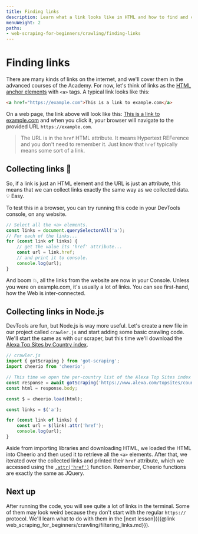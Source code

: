 ```yaml
---
title: Finding links
description: Learn what a link looks like in HTML and how to find and collect their URLs when web scraping using both DevTools and Node.js.
menuWeight: 2
paths:
- web-scraping-for-beginners/crawling/finding-links
---
```


# [](#find) Finding links

There are many kinds of links on the internet, and we'll cover them in the advanced courses of the Academy. For now, let's think of links as the <a href="https://developer.mozilla.org/en-US/docs/Web/HTML/Element/a" target="_blank">HTML anchor elements</a> with `<a>` tags. A typical link looks like this:

```html
<a href="https://example.com">This is a link to example.com</a>
```

On a web page, the link above will look like this: <a href="https://example.com" target="_blank">This is a link to example.com</a> and when you click it, your browser will navigate to the provided URL `https://example.com`.

> The URL is in the `href` HTML attribute. It means Hypertext REFerence and you don't need to remember it. Just know that `href` typically means some sort of a link.

## [](#collect) Collecting links 🔗

So, if a link is just an HTML element and the URL is just an attribute, this means that we can collect links exactly the same way as we collected data.💡 Easy.

To test this in a browser, you can try running this code in your DevTools console, on any website.

```js
// Select all the <a> elements.
const links = document.querySelectorAll('a');
// For each of the links...
for (const link of links) {
    // get the value its 'href' attribute...
    const url = link.href;
    // and print it to console.
    console.log(url);
}
```

And boom 💥, all the links from the website are now in your Console. Unless you were on example.com, it's usually a lot of links. You can see first-hand, how the Web is inter-connected.

## [](#node) Collecting links in Node.js

DevTools are fun, but Node.js is way more useful. Let's create a new file in our project called `crawler.js` and start adding some basic crawling code. We'll start the same as with our scraper, but this time we'll download the <a href="https://www.alexa.com/topsites/countries" target="_blank">Alexa Top Sites by Country index</a>.

```js
// crawler.js
import { gotScraping } from 'got-scraping';
import cheerio from 'cheerio';

// This time we open the per-country list of the Alexa Top Sites index
const response = await gotScraping('https://www.alexa.com/topsites/countries');
const html = response.body;

const $ = cheerio.load(html);

const links = $('a');

for (const link of links) {
    const url = $(link).attr('href');
    console.log(url);
}
```

Aside from importing libraries and downloading HTML, we loaded the HTML into Cheerio and then used it to retrieve all the `<a>` elements. After that, we iterated over the collected links and printed their `href` attribute, which we accessed using the <a href="https://api.jquery.com/attr/" target="_blank">`.attr('href')`</a> function. Remember, Cheerio functions are exactly the same as JQuery.

## [](#next) Next up

After running the code, you will see quite a lot of links in the terminal. Some of them may look weird because they don't start with the regular `https://` protocol. We'll learn what to do with them in the [next lesson]({{@link web_scraping_for_beginners/crawling/filtering_links.md}}).
